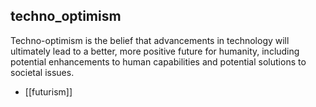 ## techno_optimism
Techno-optimism is the belief that advancements in technology will ultimately lead to a better, more positive future for humanity, including potential enhancements to human capabilities and potential solutions to societal issues.


- [[futurism]]